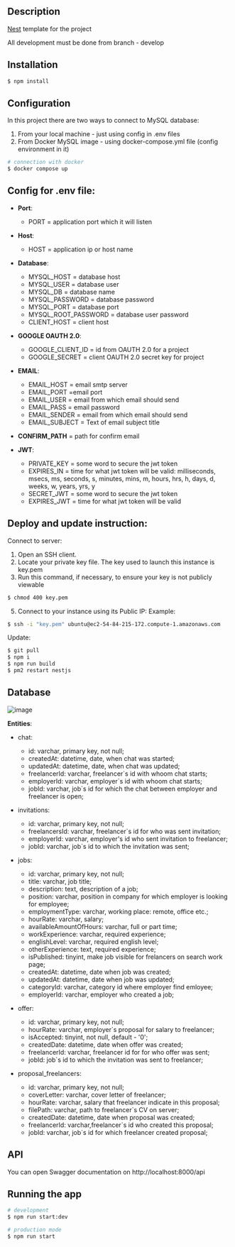 ## Description

[Nest](https://github.com/nestjs/nest) template for the project

All development must be done from branch - develop

## Installation

```bash
$ npm install
```

## Configuration

In this project there are two ways to connect to MySQL database:

1. From your local machine - just using config in .env files
2. From Docker MySQL image - using docker-compose.yml file (config environment in it)

```bash
# connection with docker
$ docker compose up
```

## Config for .env file:

* **Port**: 
  * PORT = application port which it will listen
  
* **Host**: 
  * HOST = application ip or host name

* **Database**:

  * MYSQL_HOST = database host
  * MYSQL_USER = database user
  * MYSQL_DB = database name
  * MYSQL_PASSWORD = database password
  * MYSQL_PORT = database port
  * MYSQL_ROOT_PASSWORD = database user password
  * CLIENT_HOST = client host

* **GOOGLE OAUTH 2.0**:

  * GOOGLE_CLIENT_ID = id from OAUTH 2.0 for a project
  * GOOGLE_SECRET = client OAUTH 2.0 secret key for project

* **EMAIL**:

  * EMAIL_HOST = email smtp server
  * EMAIL_PORT =email port
  * EMAIL_USER = email from which email should send
  * EMAIL_PASS = email password
  * EMAIL_SENDER = email from which email should send
  * EMAIL_SUBJECT = Text of email subject title

* **CONFIRM_PATH** = path for confirm email

* **JWT**:

  * PRIVATE_KEY = some word to secure the jwt token
  * EXPIRES_IN = time for what jwt token will be valid: milliseconds, msecs, ms, seconds, s, minutes, mins, m, hours, hrs, h, days, d, weeks, w, years, yrs, y
  * SECRET_JWT = some word to secure the jwt token
  * EXPIRES_JWT = time for what jwt token will be valid

## Deploy and update instruction:

Connect to server:

1. Open an SSH client.
2. Locate your private key file. The key used to launch this instance is key.pem
3. Run this command, if necessary, to ensure your key is not publicly viewable
```bash
$ chmod 400 key.pem
```
5. Connect to your instance using its Public IP: Example:
```bash
$ ssh -i "key.pem" ubuntu@ec2-54-84-215-172.compute-1.amazonaws.com
```

Update:
```bash
$ git pull
$ npm i
$ npm run build
$ pm2 restart nestjs
```

## Database 

![image](https://user-images.githubusercontent.com/93491902/213924105-8fea848c-8bf7-4226-a1f4-407c97817483.png)


**Entities**: 

* chat:
  * id: varchar, primary key, not null;
  * createdAt: datetime, date, when chat was started;
  * updatedAt: datetime, date, when chat was updated;
  * freelancerId: varchar, freelancer`s id with whoom chat starts;
  * employerId:  varchar, employer`s id with whoom chat starts;
  * jobId:  varchar, job`s id for which the chat between employer and freelancer is open;

* invitations:
  * id: varchar, primary key, not null;
  * freelancersId: varchar, freelancer`s id for who was sent invitation;
  * employerId: varchar, employer's id who sent invitation to freelancer;
  * jobId: varchar, job`s id to which the invitation was sent;

* jobs: 
  * id: varchar, primary key, not null;
  * title: varchar, job title;
  * description: text, description of a job;
  * position: varchar, position in company for which employer is looking for employee;
  * employmentType: varchar, working place: remote, office etc.;
  * hourRate: varchar, salary;
  * availableAmountOfHours: varchar, full or part time;
  * workExperience: varchar, required experience;
  * englishLevel: varchar, required english level;
  * otherExperience: text, required experience;
  * isPublished: tinyint, make job visible for frelancers on search work page;
  * createdAt: datetime, date when job was created;
  * updatedAt: datetime, date when job was updated;
  * categoryId: varchar, category id where employer find emloyee;
  * employerId: varchar, employer who created a job;

* offer:
  * id: varchar, primary key, not null;
  * hourRate: varchar, employer`s proposal for salary to freelancer;
  * isAccepted: tinyint, not null, default - '0';
  * createdDate: datetime, date when offer was created;
  * freelancerId: varchar, freelancer id for for who offer was sent;
  * jobId: job`s id to which the invitation was sent to freelancer; 

* proposal_freelancers:
  * id: varchar, primary key, not null;
  * coverLetter:  varchar, cover letter of freelancer;
  * hourRate: varchar, salary that freelancer indicate in this proposal;
  * filePath: varchar, path to freelancer`s CV on server;
  * createdDate: datetime, date when proposal was created;
  * freelancerId: varchar,freelancer`s id who created this proposal; 
  * jobId: varchar, job`s id for which freelancer created proposal; 

## API
You can open Swagger documentation on http://localhost:8000/api


## Running the app

```bash
# development
$ npm run start:dev

# production mode
$ npm run start
```

